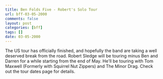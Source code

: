```yaml
---
title: Ben Folds Five - Robert's Solo Tour
url: bff-03-05-2000
comments: false
layout: post
categories: [bff]
tags: []
date: 03-05-2000
---
```

The US tour has officially finished, and hopefully the band are taking a well deserved break from the road. Robert Sledge will be touring minus Ben and Darren for a while starting from the end of May. He'll be touring with Tom Maxwell (Formerly with Squirrel Nut Zippers) and The Minor Drag. Check out the tour dates page for details.